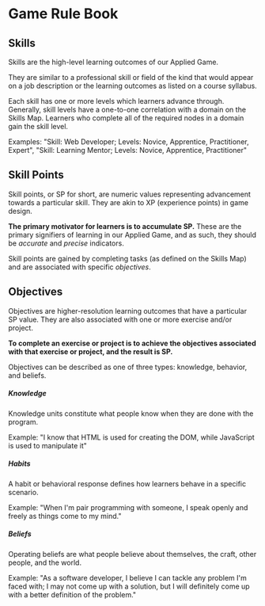 # Game Rule Book

## Skills

Skills are the high-level learning outcomes of our Applied Game.

They are similar to a professional skill or field of the kind that would appear on a job description or the learning outcomes as listed on a course syllabus.

Each skill has one or more levels which learners advance through. Generally, skill levels have a one-to-one correlation with a domain on the Skills Map. Learners who complete all of the required nodes in a domain gain the skill level.

Examples: "Skill: Web Developer; Levels: Novice, Apprentice, Practitioner, Expert", "Skill: Learning Mentor; Levels: Novice, Apprentice, Practitioner"

## Skill Points

Skill points, or SP for short, are numeric values representing advancement towards a particular skill. They are akin to XP (experience points) in game design.

**The primary motivator for learners is to accumulate SP.** These are the primary signifiers of learning in our Applied Game, and as such, they should be _accurate_ and _precise_ indicators.

Skill points are gained by completing tasks (as defined on the Skills Map) and are associated with specific _objectives_.

## Objectives

Objectives are higher-resolution learning outcomes that have a particular SP value. They are also associated with one or more exercise and/or project.

**To complete an exercise or project is to achieve the objectives associated with that exercise or project, and the result is SP.**

Objectives can be described as one of three types: knowledge, behavior, and beliefs.

##### Knowledge

Knowledge units constitute what people know when they are done with the program.

Example: "I know that HTML is used for creating the DOM, while JavaScript is used to manipulate it"

##### Habits

A habit or behavioral response defines how learners behave in a specific scenario.

Example: "When I'm pair programming with someone, I speak openly and freely as things come to my mind."

##### Beliefs

Operating beliefs are what people believe about themselves, the craft, other people, and the world.

Example: "As a software developer, I believe I can tackle any problem I'm faced with; I may not come up with a solution, but I will definitely come up with a better definition of the problem."
